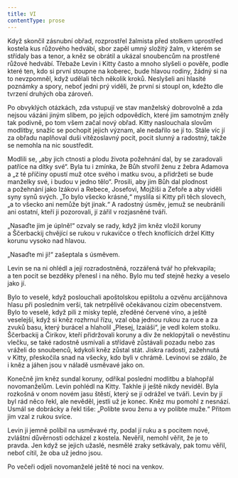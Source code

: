 ```yaml
---
title: VI
contentType: prose
---
```


<section>

Když skončil zásnubní obřad, rozprostřel žalmista před stolkem uprostřed kostela kus růžového hedvábí, sbor zapěl umný složitý žalm, v kterém se střídaly bas a tenor, a kněz se obrátil a ukázal snoubencům na prostřené růžové hedvábí. Třebaže Levin i Kitty často a mnoho slyšeli o pověře, podle které ten, kdo si první stoupne na koberec, bude hlavou rodiny, žádný si na to nevzpomněl, když udělali těch několik kroků. Neslyšeli ani hlasité poznámky a spory, neboť jedni prý viděli, že první si stoupl on, kdežto dle tvrzení druhých oba zároveň.

Po obvyklých otázkách, zda vstupují ve stav manželský dobrovolně a zda nejsou vázáni jiným slibem, po jejich odpovědích, které jim samotným zněly tak podivně, po tom všem začal nový obřad. Kitty naslouchala slovům modlitby, snažíc se pochopit jejich význam, ale nedařilo se jí to. Stále víc jí za obřadu naplňoval duši vítězoslavný pocit, pocit slunný a radostný, takže se nemohla na nic soustředit.

Modlili se, „aby jich ctnosti a plodu života požehnání dal, by se zaradovali patříce na dítky své“. Byla tu i zmínka, že Bůh stvořil ženu z žebra Adamova a „z té příčiny opustí muž otce svého i matku svou, a přidržeti se bude manželky své, i budou v jedno tělo“. Prosili, aby jim Bůh dal plodnost a požehnání jako Izákovi a Rebece, Josefovi, Mojžíši a Zefoře a aby viděli syny synů svých. „To bylo všecko krásné,“ myslila si Kitty při těch slovech, „a to všecko ani nemůže být jinak.“ A radostný úsměv, jemuž se neubránili ani ostatní, kteří ji pozorovali, jí zářil v rozjasněné tváři.

„Nasaďte jim je úplně!“ ozvaly se rady, když jim kněz vložil koruny a Ščerbackij chvějící se rukou v rukavičce o třech knoflících držel Kitty korunu vysoko nad hlavou.

„Nasaďte mi ji!“ zašeptala s úsměvem.

Levin se na ni ohlédl a její rozradostněná, rozzářená tvář ho překvapila; a ten pocit se bezděky přenesl i na něho. Bylo mu teď stejně hezky a veselo jako jí.

Bylo to veselé, když poslouchali apoštolskou epištolu a ozvěnu arcijáhnova hlasu při posledním verši, tak netrpělivě očekávanou cizím obecenstvem. Bylo to veselé, když pili z misky teplé, zředěné červené víno, a ještě veselejší, když si kněz rozhrnul řízu, vzal oba jednou rukou za ruce a za zvuků basu, který burácel a hlaholil „Plesej, Izaiáši“, je vedl kolem stolku. Ščerbackij a Čirikov, kteří přidržovali koruny a div že neklopýtali o nevěstinu vlečku, se také radostně usmívali a střídavě zůstávali pozadu nebo zas vráželi do snoubenců, kdykoli kněz zůstal stát. Jiskra radosti, zažehnutá v Kitty, přeskočila snad na všecky, kdo byli v chrámě. Levinovi se zdálo, že i kněz a jáhen jsou v náladě usměvavé jako on.

Konečně jim kněz sundal koruny, odříkal poslední modlitbu a blahopřál novomanželům. Levin pohlédl na Kitty. Takhle ji ještě nikdy neviděl. Byla rozkošná v onom novém jasu štěstí, který se jí odrážel ve tváři. Levin by jí byl rád něco řekl, ale nevěděl, jestli už je konec. Kněz mu pomohl z nesnází. Usmál se dobrácky a řekl tiše: „Polibte svou ženu a vy polibte muže.“ Přitom jim vzal z rukou svíce.

Levin ji jemně políbil na usměvavé rty, podal jí ruku a s pocitem nové, zvláštní důvěrnosti odcházel z kostela. Nevěřil, nemohl věřit, že je to pravda. Jen když se jejich užaslé, nesmělé zraky setkávaly, pak tomu věřil, neboť cítil, že oba už jedno jsou.

Po večeři odjeli novomanželé ještě té noci na venkov.

</section>

